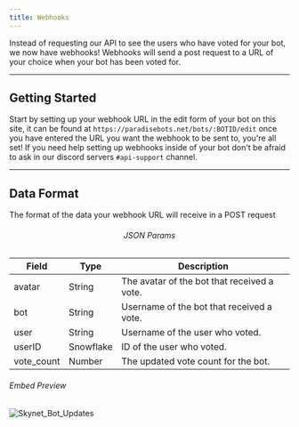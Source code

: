 ```yaml
---
title: Webhooks
---
```


Instead of requesting our API to see the users who have voted for your bot, we now have webhooks! Webhooks will send a post request to a URL of your choice when your bot has been voted for.

---

## Getting Started
Start by setting up your webhook URL in the edit form of your bot on this site, it can be found at `https://paradisebots.net/bots/:BOTID/edit` once you have entered the URL you want the webhook to be sent to, you're all set! If you need help setting up webhooks inside of your bot don't be afraid to ask in our discord servers `#api-support` channel.

---

## Data Format

<Route method="POST" path="/api/v1/bot/:botid/vote" /> 

The format of the data your webhook URL will receive in a POST request

###### <center>JSON Params</center>
Field | Type | Description
|--------|--------|--------|
avatar | String | The avatar of the bot that received a vote.
bot | String | Username of the bot that received a vote.
user | String | Username of the user who voted.
userID | Snowflake | ID of the user who voted.
vote_count | Number | The updated vote count for the bot.

###### Embed Preview
![Skynet_Bot_Updates](https://media.discordapp.net/attachments/734686866690932767/767935169352171571/image0.png)
